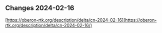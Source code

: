 ## Changes 2024-02-16

[https://oberon-rtk.org/description/delta/cn-2024-02-16](https://oberon-rtk.org/description/delta/cn-2024-02-16/)
